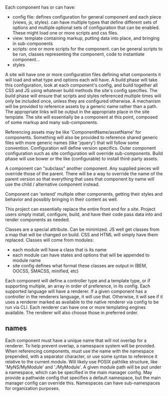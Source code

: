 Each component has or can have:
- config file: defines configuration for general component and each piece (views, js, styles).  can have multiple types that define different sets of options and multiple optional sets of configuration that can be enabled.  These might load one or more scripts and css files.
- view: template containing markup, putting data into place, and bringing in sub-components
- scripts: one or more scripts for the component.  can be general scripts to be run, classes representing the component, code to instantiate component…
- styles

A site will have one or more configuration files defining what components it will load and what type and options each will have.  A build phase will take this configuration, look at each component's config, and build together all CSS and JS using whatever build methods the site's config specifies.  The build phase will ensure that scripts and styles referenced multiple times will only be included once, unless they are configured otherwise.  A mechanism will be provided to reference assets by a generic name rather than a path.  The appropriate links will be output in the appropriate place in the site template.  The site will essentially be a component at this point, composed of some markup and many sub-components.

Referencing assets may be like 'ComponentName/assetName' for components.  Something will also be provided to reference shared generic files with more generic names (like 'jquery') that will follow some convention.  Configuration will define version specifics.  Outer component configuration such as site configuration will override sub-components.  Build phase will use bower or the like (configurable) to install third-party assets.

A component can "subclass" another component.  Any supplied pieces will override those of the parent.  There will be a way to override the name of the parent version so that everything that uses that component by name will use the child / alternative component instead.

Component can 'extend' multiple other components, getting their styles and behavior and possibly bringing in their content as well.

This project can essentially replace the entire front end for a site.  Project users simply install, configure, build, and have their code pass data into and render components as needed.

Classes are a special attribute.  Can be minimized.  JS well get classes from a map that will be changed on build.  CSS and HTML will simply have them replaced.  Classes will come from modules:
- each module will have a class that is its name
- each module can have states and options that will be appended to module name
- site config defines what format these classes are output in (BEM, OOCSS, SMACSS, minified, etc)

Each component will define a controller type and a template type, or if supporting multiple, an array in order of preference, in its config.  Each supported language will have a renderer.  If a given component has a controller in the renderers language, it will use that.  Otherwise, it will see if it uses a renderer marked as available to the native renderer via config to be run via CLI.  Each renderer can have one or more templating engines available.  The renderer will also choose those in preferred order.

names
----------

Each component must have a unique name that will not overlap for a renderer.  To help prevent overlap, a namespace system will be provided.  When referencing components, must use the name with the namespace prepended, with a separator character, or use some syntax to reference it relative to the current module.  Will likely use POSIX pathlike structure, like 'MyNS/MyModule' and './MyModule'.  A given module path will be put under a namespace, which can be specified in the main manager config.  May provide a pathwide config that specifies a default namespace, but the main manager config can override this.  Namespaces can have sub-namespaces for organization purposes.

